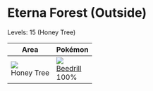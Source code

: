# Eterna Forest (Outside)
Levels: 15 (Honey Tree)

Area                      | Pokémon                          
---                       | ---                              
![][honey]<br> Honey Tree | ![][015]<br> [Beedrill]<br> 100%


[Beedrill]: /pokemon_changes/015/
[honey]: /img/items/honey.png
[015]: /img/pokemon/015.png
